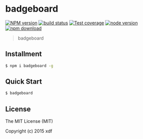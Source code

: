 badgeboard
====

[![NPM version][npm-image]][npm-url]
[![build status][travis-image]][travis-url]
[![Test coverage][coveralls-image]][coveralls-url]
[![node version][node-image]][node-url]
[![npm download][download-image]][download-url]

[npm-image]: https://img.shields.io/npm/v/badgeboard.svg?style=flat-square
[npm-url]: https://npmjs.org/package/badgeboard
[travis-image]: https://img.shields.io/travis/xudafeng/badgeboard.svg?style=flat-square
[travis-url]: https://travis-ci.org/xudafeng/badgeboard
[coveralls-image]: https://img.shields.io/coveralls/xudafeng/badgeboard.svg?style=flat-square
[coveralls-url]: https://coveralls.io/r/xudafeng/badgeboard?branch=master
[node-image]: https://img.shields.io/badge/node.js-%3E=_0.10-green.svg?style=flat-square
[node-url]: http://nodejs.org/download/
[download-image]: https://img.shields.io/npm/dm/badgeboard.svg?style=flat-square
[download-url]: https://npmjs.org/package/badgeboard

> badgeboard

## Installment

```bash
$ npm i badgeboard -g
```

## Quick Start

```bash
$ badgeboard
```

## License

The MIT License (MIT)

Copyright (c) 2015 xdf
